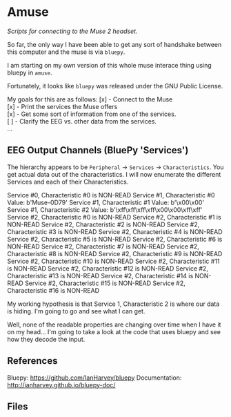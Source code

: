 # Amuse
*Scripts for connecting to the Muse 2 headset.*

So far, the only way I have been able to get any sort of handshake between this computer and the muse is via `bluepy`. 

I am starting on my own version of this whole muse interace thing using bluepy in `amuse`. 

Fortunately, it looks like `bluepy` was released under the GNU Public License.

My goals for this are as follows:
[x] - Connect to the Muse  
[x] - Print the services the Muse offers  
[x] - Get some sort of information from one of the services.  
[ ] - Clarify the EEG vs. other data from the services.  
... 

## EEG Output Channels (BluePy 'Services')
The hierarchy appears to be `Peripheral` -> `Services` -> `Characteristics`. You get actual data out of the characteristics. I will now enumerate the different Services and each of their Characteristics.

Service #0, Characteristic #0 is NON-READ
Service #1, Characteristic #0 Value: b'Muse-0D79'
Service #1, Characteristic #1 Value: b'\x00\x00'
Service #1, Characteristic #2 Value: b'\xff\xff\xff\xff\x00\x00\xff\xff'
Service #2, Characteristic #0 is NON-READ
Service #2, Characteristic #1 is NON-READ
Service #2, Characteristic #2 is NON-READ
Service #2, Characteristic #3 is NON-READ
Service #2, Characteristic #4 is NON-READ
Service #2, Characteristic #5 is NON-READ
Service #2, Characteristic #6 is NON-READ
Service #2, Characteristic #7 is NON-READ
Service #2, Characteristic #8 is NON-READ
Service #2, Characteristic #9 is NON-READ
Service #2, Characteristic #10 is NON-READ
Service #2, Characteristic #11 is NON-READ
Service #2, Characteristic #12 is NON-READ
Service #2, Characteristic #13 is NON-READ
Service #2, Characteristic #14 is NON-READ
Service #2, Characteristic #15 is NON-READ
Service #2, Characteristic #16 is NON-READ

My working hypothesis is that Service 1, Characteristic 2 is where our data is hiding. I'm going to go and see what I can get.

Well, none of the readable properties are changing over time when I have it on my head... I'm going to take a look at the code that uses bluepy and see how they decode the input.


## References
Bluepy: https://github.com/IanHarvey/bluepy
Documentation: http://ianharvey.github.io/bluepy-doc/ 

## Files
